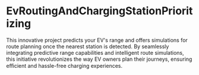 # EvRoutingAndChargingStationPrioritizing
 This innovative project predicts your EV's range and offers simulations for route planning once the nearest station is detected. By seamlessly integrating predictive range capabilities and intelligent route simulations, this initiative revolutionizes the way EV owners plan their journeys, ensuring eﬃcient and hassle-free charging experiences.
